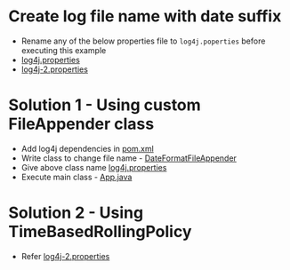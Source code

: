 # Create log file name with date suffix
* Rename any of the below properties file to `log4j.poperties` before executing this example
* [log4j.properties](src/main/resources/log4j-1.properties)
* [log4j-2.properties](src/main/resources/log4j-2.properties)

# Solution 1 - Using custom FileAppender class
* Add log4j dependencies in [pom.xml](pom.xml)
* Write class to change file name - [DateFormatFileAppender](src/main/java/com/java/DateFormatFileAppender.java)
* Give above class name [log4j.properties](src/main/resources/log4j-1.properties)
* Execute main class - [App.java](src/main/java/com/java/App.java)

# Solution 2 - Using TimeBasedRollingPolicy
* Refer [log4j-2.properties](src/main/resources/log4j-2.properties)

